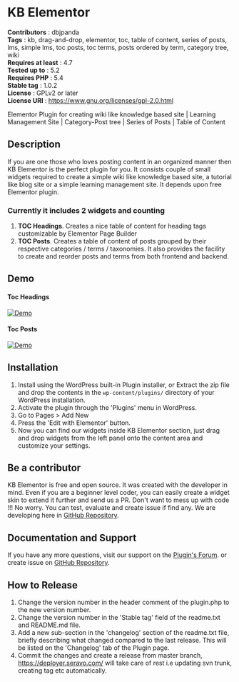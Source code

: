 # KB Elementor

**Contributors** : dbjpanda  
**Tags** : kb, drag-and-drop, elementor, toc, table of content, series of posts, lms, simple lms, toc posts, toc terms, posts ordered by term, category tree, wiki  
**Requires at least** : 4.7  
**Tested up to** : 5.2  
**Requires PHP** : 5.4  
**Stable tag** : 1.0.2  
**License** : GPLv2 or later  
**License URI** : https://www.gnu.org/licenses/gpl-2.0.html

Elementor Plugin for creating wiki like knowledge based site |  Learning Management Site  | Category-Post tree | Series of Posts | Table of Content

## Description

If you are one those who loves posting content in an organized manner then KB Elementor is the perfect plugin for you. It consists couple of small widgets required to create a simple wiki like knowledge based site, a tutorial like blog site or a simple learning management site. It depends upon free Elementor plugin.

### Currently it includes 2 widgets and counting

1. **TOC Headings**. Creates a nice table of content for heading tags customizable by Elementor Page Builder
1. **TOC Posts**. Creates a table of content of posts grouped by their respective categories / terms / taxonomies. It also provides the facility to create and reorder posts and terms from both frontend and backend.

## Demo

#### Toc Headings

[![Demo](https://j.gifs.com/6XmN07.gif)](https://www.youtube.com/watch?v=B8SpkyEaAU4)

#### Toc Posts
[![Demo](https://j.gifs.com/NLEgBD.gif)](https://youtu.be/USbBnYkPLKg)

## Installation

1. Install using the WordPress built-in Plugin installer, or Extract the zip file and drop the contents in the `wp-content/plugins/` directory of your WordPress installation.
1. Activate the plugin through the 'Plugins' menu in WordPress.
1. Go to Pages > Add New
1. Press the 'Edit with Elementor' button.
1. Now you can find our widgets inside KB Elementor section, just drag and drop widgets from the left panel onto the content area and customize your settings.

## Be a contributor

KB Elementor is free and open source. It was created with the developer in mind. Even if you are a beginner level coder, you can easily create a widget skin to extend it further and send us a PR.
Don't want to mess up with code !!! No worry. You can test, evaluate and create issue if find any. We are developing here in [GitHub Repository](https://github.com/dbjpanda/kb-elementor).

## Documentation and Support
If you have any more questions, visit our support on the [Plugin's Forum](https://wordpress.org/support/plugin/kb-elementor). or create issue on [GitHub Repository](https://github.com/dbjpanda/kb-elementor).

## How to Release
1. Change the version number in the header comment of the plugin.php to the new version number.
1. Change the version number in the 'Stable tag' field of the readme.txt and README.md file.
1. Add a new sub-section in the 'changelog' section of the readme.txt file, briefly describing what changed compared to the last release. This will be listed on the 'Changelog' tab of the Plugin page.
1. Commit the changes and create a release from master branch, https://deployer.seravo.com/ will take care of rest i.e updating svn trunk, creating tag etc automatically. 
